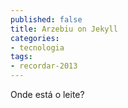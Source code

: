 ```yaml
---
published: false
title: Arzebiu on Jekyll
categories:
- tecnologia
tags:
- recordar-2013
---
```

Onde está o leite?
